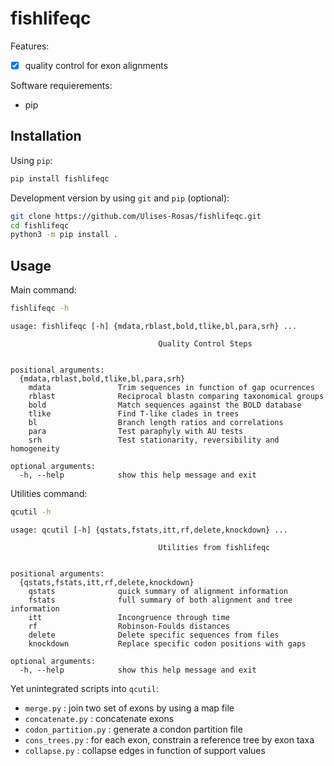 # fishlifeqc

Features:

- [x] quality control for exon alignments

Software requierements:

* pip

## Installation

Using `pip`:
```Bash
pip install fishlifeqc
```

Development version by using `git` and `pip` (optional):
```Bash
git clone https://github.com/Ulises-Rosas/fishlifeqc.git 
cd fishlifeqc
python3 -m pip install .
```

## Usage

Main command:
```Bash
fishlifeqc -h
```

```
usage: fishlifeqc [-h] {mdata,rblast,bold,tlike,bl,para,srh} ...

                                 Quality Control Steps
                                      

positional arguments:
  {mdata,rblast,bold,tlike,bl,para,srh}
    mdata               Trim sequences in function of gap ocurrences
    rblast              Reciprocal blastn comparing taxonomical groups
    bold                Match sequences against the BOLD database
    tlike               Find T-like clades in trees
    bl                  Branch length ratios and correlations
    para                Test paraphyly with AU tests
    srh                 Test stationarity, reversibility and homogeneity

optional arguments:
  -h, --help            show this help message and exit
```

Utilities command:
```Bash
qcutil -h
```

```
usage: qcutil [-h] {qstats,fstats,itt,rf,delete,knockdown} ...

                                 Utilities from fishlifeqc
                                      

positional arguments:
  {qstats,fstats,itt,rf,delete,knockdown}
    qstats              quick summary of alignment information
    fstats              full summary of both alignment and tree information
    itt                 Incongruence through time
    rf                  Robinson-Foulds distances
    delete              Delete specific sequences from files
    knockdown           Replace specific codon positions with gaps

optional arguments:
  -h, --help            show this help message and exit
```

Yet unintegrated scripts into `qcutil`:

* `merge.py` : join two set of exons by using a map file
* `concatenate.py` : concatenate exons
* `codon_partition.py` : generate a condon partition file
* `cons_trees.py` : for each exon, constrain a reference tree by exon taxa
* `collapse.py` : collapse edges in function of support values
